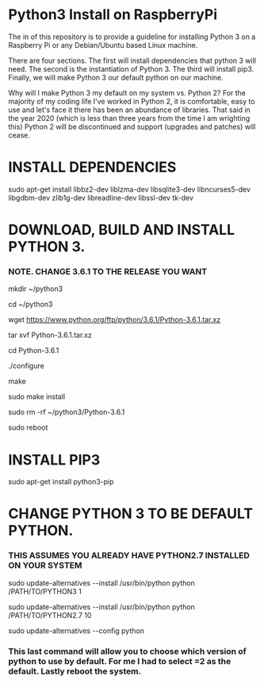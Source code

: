 # Python3 Install on RaspberryPi

The in of this repository is to provide a guideline for installing Python 3 on a Raspberry Pi or any Debian/Ubuntu based Linux machine. 

There are four sections.  The first will install dependencies that python 3 will need. The second is the instantiation of Python 3. The third will install pip3. Finally, we will make Python 3 our default python on our machine.

Why will I make Python 3 my default on my system vs. Python 2?  For the majority of my coding life I've worked in Python 2, it is comfortable, easy to use and let's face it there has been an abundance of libraries.  That said in the year 2020 (which is less than three years from the time I am wrighting this) Python 2 will be discontinued and support (upgrades and patches) will cease. 

# INSTALL DEPENDENCIES 
  sudo apt-get install libbz2-dev liblzma-dev libsqlite3-dev libncurses5-dev libgdbm-dev zlib1g-dev libreadline-dev libssl-dev tk-dev


# DOWNLOAD, BUILD AND INSTALL PYTHON 3.
  ### NOTE. CHANGE 3.6.1 TO THE RELEASE YOU WANT

  mkdir ~/python3

  cd ~/python3  

  wget https://www.python.org/ftp/python/3.6.1/Python-3.6.1.tar.xz

  tar xvf Python-3.6.1.tar.xz

  cd Python-3.6.1

  ./configure

  make

  sudo make install

  sudo rm -rf ~/python3/Python-3.6.1

  sudo reboot

# INSTALL PIP3
  sudo apt-get install python3-pip


# CHANGE PYTHON 3 TO BE DEFAULT PYTHON.
  ### THIS ASSUMES YOU ALREADY HAVE PYTHON2.7 INSTALLED ON YOUR SYSTEM
  sudo update-alternatives --install /usr/bin/python python /PATH/TO/PYTHON3 1
  
  sudo update-alternatives --install /usr/bin/python python /PATH/TO/PYTHON2.7 10
  
  sudo update-alternatives --config python

### This last command will allow you to choose which version of python to use by default. For me I had to select =2 as the default. Lastly reboot the system. 

